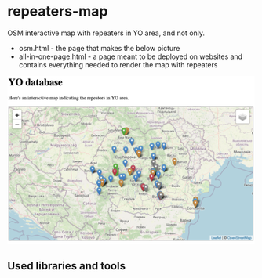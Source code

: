 # repeaters-map
OSM interactive map with repeaters in YO area, and not only.
- osm.html - the page that makes the below picture
- all-in-one-page.html - a page meant to be deployed on websites and contains everything needed to render the map with repeaters

![alt text](https://github.com/motorox/repeaters-map/blob/master/repeaters-map.png?raw=true)


## Used libraries and tools


